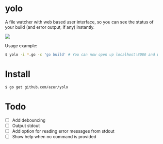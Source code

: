 # yolo

A file watcher with web based user interface, so you can see the status of your build (and error output, if any) instantly.

![](https://cldup.com/G0VmmMWMnz.gif)

Usage example:

```bash
$ yolo -i *.go -c 'go build' # You can now open up localhost:8080 and watch the build progress.
```

# Install

```bash
$ go get github.com/azer/yolo
```

# Todo

- [ ] Add debouncing
- [ ] Output stdout
- [ ] Add option for reading error messages from stdout
- [ ] Show help when no command is provided

